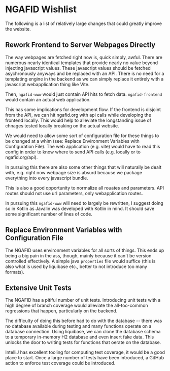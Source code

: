 # NGAFID Wishlist

The following is a list of relatively large changes that could greatly improve the website.

## Rework Frontend to Server Webpages Directly

The way webpages are fetched right now is, quick simply, awful. There are numerous nearly identical templates that provide nearly no value beyond injecting javascript values.
These javascript values should be fetched asychronously anyways and be replaced with an API. There is no need for a templating engine in the backend as we can simply replace it
entirely with a javascript webapplication thing like Vite.

Then, `ngafid-www` would just contain API hits to fetch data. `ngafid-frontend` would contain an actual web application.

This has some implications for development flow. If the frontend is disjoint from the API, we can hit ngafid.org with api calls while developing the frontend locally. This would
help to alleviate the longstanding issue of chnages tested locally breaking on the actual website.

We would need to allow some sort of configuration file for these things to be changed at a whim (see: Replace Environment Variables with Configuration File). The web application (e.g. vite)
would have to read this config in order to know where to send API calls (e.g. locally or to ngafid.org/api).

In pursuing this there are also some other things that will naturally be dealt with, e.g. right now webpage size is absurd because we package everything into every javascript bundle.

This is also a good opportunity to normalize all rouates and parameters. API routes should not use url parameters, only webapplication routes.

In pursuing this `ngafid-www` will need to largely be rewritten, I suggest doing so in Kotlin as Javalin was developed with Kotlin in mind. It should save some significant number of lines of code.


## Replace Environment Variables with Configuration File

The NGAFID uses environment variables for all sorts of things. This ends up being a big pain in the ass, though, mainly because it can't be version controlled effectively.
A simple java `properties` file would suffice (this is also what is used by liquibase etc., better to not introduce too many formats).

## Extensive Unit Tests

The NGAFID has a pitiful number of unit tests. Introducing unit tests with a high degree of branch coverage would alleviate the all-too-common regressions that happen, particularly on the backend.

The difficulty of doing this before had to do with the database -- there was no database available during testing and many functions operate on a database connection. Using liquibase, we can clone
the database schema to a temporary in-memory H2 database and even insert fake data. This unlocks the door to writing tests for functions that oerate on the database.

IntelliJ has excellent tooling for computing test coverage, it would be a good place to start. Once a large number of tests have been introduced, a GitHub action to enforce test coverage could
be introduced.
